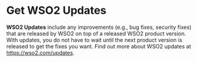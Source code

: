 # Get WSO2 Updates

**WSO2 Updates** include any improvements (e.g., bug fixes, security fixes) that are released by WSO2 on top of a released WSO2 product version. With updates, you do not have to wait until the next product version is released to get the fixes you want. Find out more about WSO2 updates at <https://wso2.com/updates>.

<!--You can get updates using the WSO2 in-place updates tool or WSO2 Update Manager (WUM tool). For more information, see [WSO2 Updates](https://docs.wso2.com/display/updates/Introduction){:target="_blank"}.-->

  
